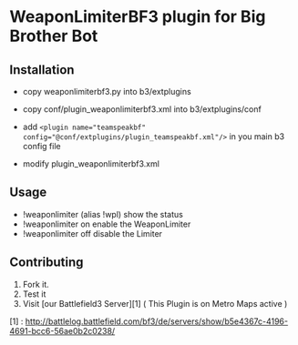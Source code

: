 # WeaponLimiterBF3 plugin for Big Brother Bot #

Installation
------------
* copy weaponlimiterbf3.py into b3/extplugins
* copy conf/plugin_weaponlimiterbf3.xml into b3/extplugins/conf
* add `<plugin name="teamspeakbf" config="@conf/extplugins/plugin_teamspeakbf.xml"/>` in you main b3 config file

* modify plugin_weaponlimiterbf3.xml

Usage
-----
* !weaponlimiter (alias !wpl) show the status
* !weaponlimiter on enable the WeaponLimiter
* !weaponlimiter off disable the Limiter

Contributing
------------

1. Fork it.
2. Test it
3. Visit [our Battlefield3 Server][1] ( This Plugin is on Metro Maps active )


[1] : http://battlelog.battlefield.com/bf3/de/servers/show/b5e4367c-4196-4691-bcc6-56ae0b2c0238/